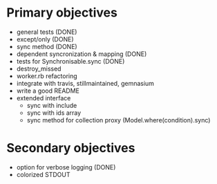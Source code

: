 Primary objectives
======================================
* general tests (DONE)
* except/only (DONE)
* sync method (DONE)
* dependent syncronization & mapping (DONE)
* tests for Synchronisable.sync (DONE)
* destroy_missed
* worker.rb refactoring
* integrate with travis, stillmaintained, gemnasium
* write a good README
* extended interface
  * sync with include
  * sync with ids array
  * sync method for collection proxy (Model.where(condition).sync)

Secondary objectives
======================================
* option for verbose logging (DONE)
* colorized STDOUT
